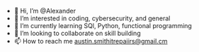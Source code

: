 - 👋 Hi, I’m @Alexander
- 👀 I’m interested in coding, cybersecurity, and general
- 🌱 I’m currently learning SQl, Python, functional programming
- 💞️ I’m looking to collaborate on skill building
- 📫 How to reach me austin.smithitrepaiirs@gmail.cm

<!---
AlexanderTheeAustin/AlexanderTheeAustin is a ✨ special ✨ repository because its `README.md` (this file) appears on your GitHub profile.
You can click the Preview link to take a look at your changes.
--->
